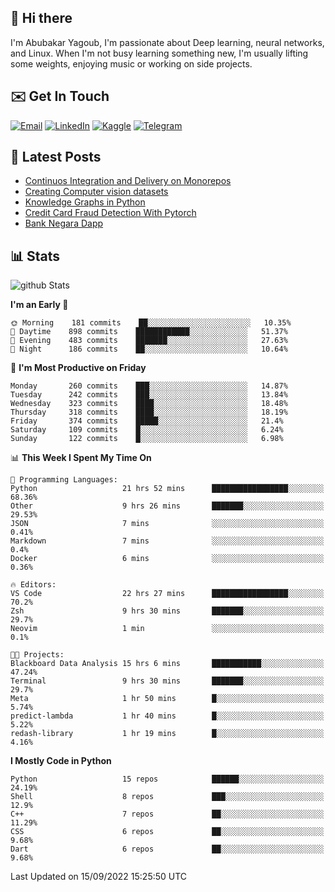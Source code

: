 ## 👋 Hi there

I'm Abubakar Yagoub, I'm passionate about Deep learning, neural networks, and
Linux. When I'm not busy learning something new, I'm usually lifting some
weights, enjoying music or working on side projects.

## ✉️ Get In Touch

[![Email](https://img.shields.io/badge/Email-f1f1f1?style=for-the-badge&logo=gmail&logoColor=0f111a)](mailto:git@blacksuan19.dev)
[![LinkedIn](https://img.shields.io/badge/LinkedIn-0077B5?style=for-the-badge&logo=linkedin&logoColor=white)](https://www.linkedin.com/in/blacksuan19/)
[![Kaggle](https://img.shields.io/badge/Kaggle-5acfff?style=for-the-badge&logo=kaggle&logoColor=white)](http://kaggle.com/abubakaryagob/)
[![Telegram](https://img.shields.io/badge/Telegram-2CA5E0?style=for-the-badge&logo=telegram&logoColor=white)](https://t.me/blacksuan19)

## 📩 Latest Posts

<!-- BLOG-POST-LIST:START -->
- [Continuos Integration and Delivery on Monorepos](http://blacksuan19.dev/blog/github-actions-monorepos/)
- [Creating Computer vision datasets](http://blacksuan19.dev/blog/creating-datasets/)
- [Knowledge Graphs in Python](http://blacksuan19.dev/projects/Knowledge_Graphs/)
- [Credit Card Fraud Detection With Pytorch](http://blacksuan19.dev/projects/credit-card-fraud-detection-with-pytorch/)
- [Bank Negara Dapp](http://blacksuan19.dev/projects/bank-negara/)
<!-- BLOG-POST-LIST:END -->

## 📊 Stats

![github Stats](https://github-readme-stats.vercel.app/api?username=blacksuan19&theme=github_dark&show_icons=true&count_private=true&custom_title=Github%20Stats&hide_border=true)

<!--START_SECTION:waka-->
**I'm an Early 🐤** 

```text
🌞 Morning    181 commits    ██░░░░░░░░░░░░░░░░░░░░░░░   10.35% 
🌆 Daytime    898 commits    ████████████░░░░░░░░░░░░░   51.37% 
🌃 Evening    483 commits    ███████░░░░░░░░░░░░░░░░░░   27.63% 
🌙 Night      186 commits    ██░░░░░░░░░░░░░░░░░░░░░░░   10.64%

```
📅 **I'm Most Productive on Friday** 

```text
Monday       260 commits    ███░░░░░░░░░░░░░░░░░░░░░░   14.87% 
Tuesday      242 commits    ███░░░░░░░░░░░░░░░░░░░░░░   13.84% 
Wednesday    323 commits    ████░░░░░░░░░░░░░░░░░░░░░   18.48% 
Thursday     318 commits    ████░░░░░░░░░░░░░░░░░░░░░   18.19% 
Friday       374 commits    █████░░░░░░░░░░░░░░░░░░░░   21.4% 
Saturday     109 commits    █░░░░░░░░░░░░░░░░░░░░░░░░   6.24% 
Sunday       122 commits    █░░░░░░░░░░░░░░░░░░░░░░░░   6.98%

```


📊 **This Week I Spent My Time On** 

```text
💬 Programming Languages: 
Python                   21 hrs 52 mins      █████████████████░░░░░░░░   68.36% 
Other                    9 hrs 26 mins       ███████░░░░░░░░░░░░░░░░░░   29.53% 
JSON                     7 mins              ░░░░░░░░░░░░░░░░░░░░░░░░░   0.41% 
Markdown                 7 mins              ░░░░░░░░░░░░░░░░░░░░░░░░░   0.4% 
Docker                   6 mins              ░░░░░░░░░░░░░░░░░░░░░░░░░   0.36%

🔥 Editors: 
VS Code                  22 hrs 27 mins      █████████████████░░░░░░░░   70.2% 
Zsh                      9 hrs 30 mins       ███████░░░░░░░░░░░░░░░░░░   29.7% 
Neovim                   1 min               ░░░░░░░░░░░░░░░░░░░░░░░░░   0.1%

🐱‍💻 Projects: 
Blackboard Data Analysis 15 hrs 6 mins       ███████████░░░░░░░░░░░░░░   47.24% 
Terminal                 9 hrs 30 mins       ███████░░░░░░░░░░░░░░░░░░   29.7% 
Meta                     1 hr 50 mins        █░░░░░░░░░░░░░░░░░░░░░░░░   5.74% 
predict-lambda           1 hr 40 mins        █░░░░░░░░░░░░░░░░░░░░░░░░   5.22% 
redash-library           1 hr 19 mins        █░░░░░░░░░░░░░░░░░░░░░░░░   4.16%

```

**I Mostly Code in Python** 

```text
Python                   15 repos            ██████░░░░░░░░░░░░░░░░░░░   24.19% 
Shell                    8 repos             ███░░░░░░░░░░░░░░░░░░░░░░   12.9% 
C++                      7 repos             ██░░░░░░░░░░░░░░░░░░░░░░░   11.29% 
CSS                      6 repos             ██░░░░░░░░░░░░░░░░░░░░░░░   9.68% 
Dart                     6 repos             ██░░░░░░░░░░░░░░░░░░░░░░░   9.68%

```



 Last Updated on 15/09/2022 15:25:50 UTC
<!--END_SECTION:waka-->
